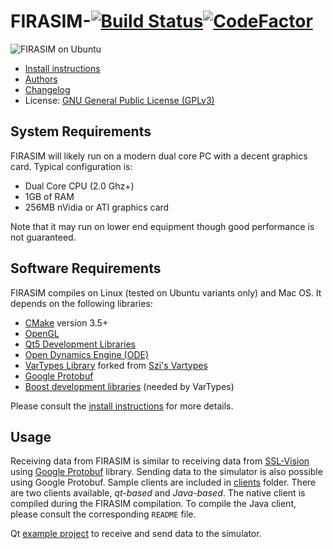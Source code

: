 
FIRASIM-[![Build Status](https://travis-ci.org/RoboCup-SSL/grSim.svg?branch=master)](https://travis-ci.org/RoboCup-SSL/grSim)[![CodeFactor](https://www.codefactor.io/repository/github/parsianroboticlab/grsim/badge/master)](https://www.codefactor.io/repository/github/parsianroboticlab/grsim/overview/master)
=======================


![FIRASIM on Ubuntu](docs/img/screenshot01.jpg?raw=true "grSim on Ubuntu")

- [Install instructions](INSTALL.md)
- [Authors](AUTHORS.md)
- [Changelog](CHANGELOG.md)
- License: [GNU General Public License (GPLv3)](LICENSE.md)

System Requirements
-----------------------

FIRASIM will likely run on a modern dual core PC with a decent graphics card. Typical configuration is:

- Dual Core CPU (2.0 Ghz+)
- 1GB of RAM
- 256MB nVidia or ATI graphics card

Note that it may run on lower end equipment though good performance is not guaranteed.


Software Requirements
---------------------

FIRASIM compiles on Linux (tested on Ubuntu variants only) and Mac OS. It depends on the following libraries:

- [CMake](https://cmake.org/) version 3.5+ 
- [OpenGL](https://www.opengl.org)
- [Qt5 Development Libraries](https://www.qt.io)
- [Open Dynamics Engine (ODE)](http://www.ode.org)
- [VarTypes Library](https://github.com/jpfeltracco/vartypes) forked from [Szi's Vartypes](https://github.com/szi/vartypes)
- [Google Protobuf](https://github.com/google/protobuf)
- [Boost development libraries](http://www.boost.org/) (needed by VarTypes)

Please consult the [install instructions](INSTALL.md) for more details.

Usage
-----

Receiving data from FIRASIM is similar to receiving data from [SSL-Vision](https://github.com/RoboCup-SSL/ssl-vision) using [Google Protobuf](https://github.com/google/protobuf) library.
Sending data to the simulator is also possible using Google Protobuf. Sample clients are included in [clients](./clients) folder. There are two clients available, *qt-based* and *Java-based*. The native client is compiled during the FIRASIM compilation. To compile the Java client, please consult the corresponding `README` file.


Qt [example project](https://github.com/robocin/ssl-client) to receive and send data to the simulator.

<!-- Citing
------

If you use FIRASim in your research, please cite [the following paper](http://link.springer.com/chapter/10.1007/978-3-642-32060-6_38):

> Monajjemi, Valiallah (Mani), Ali Koochakzadeh, and Saeed Shiry Ghidary. "grSim – RoboCup Small Size Robot Soccer Simulator." In Robot Soccer World Cup, pp. 450-460. Springer Berlin Heidelberg, 2011.
 -->
